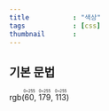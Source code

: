 ```yaml
---
title           : "색상"
tags            : [css]
thumbnail       : 
---
```


## 기본 문법

rgb(<ruby>60<rt>0~255</rt></ruby>, <ruby>179<rt>0~255</rt></ruby>, <ruby>113<rt>0~255</rt></ruby>)
